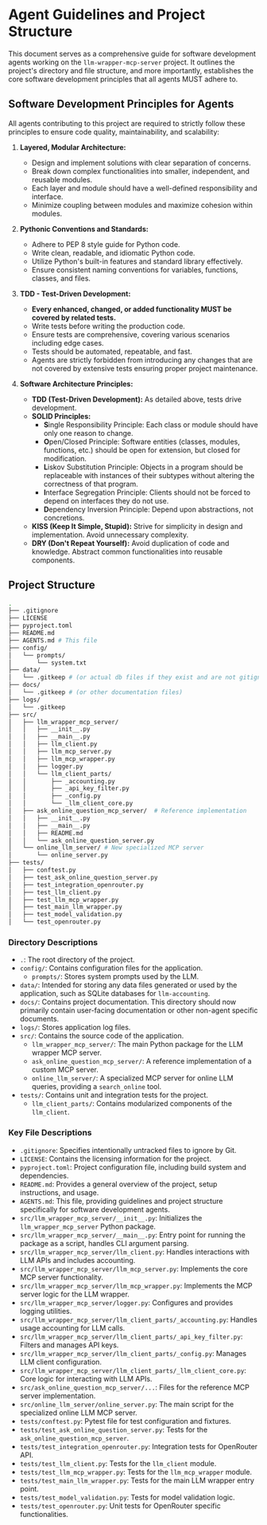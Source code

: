 # Agent Guidelines and Project Structure

This document serves as a comprehensive guide for software development agents working on the `llm-wrapper-mcp-server` project. It outlines the project's directory and file structure, and more importantly, establishes the core software development principles that all agents MUST adhere to.

## Software Development Principles for Agents

All agents contributing to this project are required to strictly follow these principles to ensure code quality, maintainability, and scalability:

1. **Layered, Modular Architecture:**
    * Design and implement solutions with clear separation of concerns.
    * Break down complex functionalities into smaller, independent, and reusable modules.
    * Each layer and module should have a well-defined responsibility and interface.
    * Minimize coupling between modules and maximize cohesion within modules.

2. **Pythonic Conventions and Standards:**
    * Adhere to PEP 8 style guide for Python code.
    * Write clean, readable, and idiomatic Python code.
    * Utilize Python's built-in features and standard library effectively.
    * Ensure consistent naming conventions for variables, functions, classes, and files.

3. **TDD - Test-Driven Development:**
    * **Every enhanced, changed, or added functionality MUST be covered by related tests.**
    * Write tests before writing the production code.
    * Ensure tests are comprehensive, covering various scenarios including edge cases.
    * Tests should be automated, repeatable, and fast.
    * Agents are strictly forbidden from introducing any changes that are not covered by extensive tests ensuring proper project maintenance.

4. **Software Architecture Principles:**
    * **TDD (Test-Driven Development):** As detailed above, tests drive development.
    * **SOLID Principles:**
        * **S**ingle Responsibility Principle: Each class or module should have only one reason to change.
        * **O**pen/Closed Principle: Software entities (classes, modules, functions, etc.) should be open for extension, but closed for modification.
        * **L**iskov Substitution Principle: Objects in a program should be replaceable with instances of their subtypes without altering the correctness of that program.
        * **I**nterface Segregation Principle: Clients should not be forced to depend on interfaces they do not use.
        * **D**ependency Inversion Principle: Depend upon abstractions, not concretions.
    * **KISS (Keep It Simple, Stupid):** Strive for simplicity in design and implementation. Avoid unnecessary complexity.
    * **DRY (Don't Repeat Yourself):** Avoid duplication of code and knowledge. Abstract common functionalities into reusable components.

## Project Structure

```bash
.
├── .gitignore
├── LICENSE
├── pyproject.toml
├── README.md
├── AGENTS.md # This file
├── config/
│   └── prompts/
│       └── system.txt
├── data/
│   └── .gitkeep # (or actual db files if they exist and are not gitignored)
├── docs/
│   └── .gitkeep # (or other documentation files)
├── logs/
│   └── .gitkeep
├── src/
│   ├── llm_wrapper_mcp_server/
│   │   ├── __init__.py
│   │   ├── __main__.py
│   │   ├── llm_client.py
│   │   ├── llm_mcp_server.py
│   │   ├── llm_mcp_wrapper.py
│   │   ├── logger.py
│   │   └── llm_client_parts/
│   │       ├── _accounting.py
│   │       ├── _api_key_filter.py
│   │       ├── _config.py
│   │       └── _llm_client_core.py
│   ├── ask_online_question_mcp_server/  # Reference implementation
│   │   ├── __init__.py
│   │   ├── __main__.py
│   │   ├── README.md
│   │   └── ask_online_question_server.py
│   └── online_llm_server/ # New specialized MCP server
│       └── online_server.py
├── tests/
│   ├── conftest.py
│   ├── test_ask_online_question_server.py
│   ├── test_integration_openrouter.py
│   ├── test_llm_client.py
│   ├── test_llm_mcp_wrapper.py
│   ├── test_main_llm_wrapper.py
│   ├── test_model_validation.py
│   └── test_openrouter.py
```

### Directory Descriptions

* `.`: The root directory of the project.
* `config/`: Contains configuration files for the application.
  * `prompts/`: Stores system prompts used by the LLM.
* `data/`: Intended for storing any data files generated or used by the application, such as SQLite databases for `llm-accounting`.
* `docs/`: Contains project documentation. This directory should now primarily contain user-facing documentation or other non-agent specific documents.
* `logs/`: Stores application log files.
* `src/`: Contains the source code of the application.
  * `llm_wrapper_mcp_server/`: The main Python package for the LLM wrapper MCP server.
  * `ask_online_question_mcp_server/`: A reference implementation of a custom MCP server.
  * `online_llm_server/`: A specialized MCP server for online LLM queries, providing a `search_online` tool.
* `tests/`: Contains unit and integration tests for the project.
  * `llm_client_parts/`: Contains modularized components of the `llm_client`.

### Key File Descriptions

* `.gitignore`: Specifies intentionally untracked files to ignore by Git.
* `LICENSE`: Contains the licensing information for the project.
* `pyproject.toml`: Project configuration file, including build system and dependencies.
* `README.md`: Provides a general overview of the project, setup instructions, and usage.
* `AGENTS.md`: This file, providing guidelines and project structure specifically for software development agents.
* `src/llm_wrapper_mcp_server/__init__.py`: Initializes the `llm_wrapper_mcp_server` Python package.
* `src/llm_wrapper_mcp_server/__main__.py`: Entry point for running the package as a script, handles CLI argument parsing.
* `src/llm_wrapper_mcp_server/llm_client.py`: Handles interactions with LLM APIs and includes accounting.
* `src/llm_wrapper_mcp_server/llm_mcp_server.py`: Implements the core MCP server functionality.
* `src/llm_wrapper_mcp_server/llm_mcp_wrapper.py`: Implements the MCP server logic for the LLM wrapper.
* `src/llm_wrapper_mcp_server/logger.py`: Configures and provides logging utilities.
* `src/llm_wrapper_mcp_server/llm_client_parts/_accounting.py`: Handles usage accounting for LLM calls.
* `src/llm_wrapper_mcp_server/llm_client_parts/_api_key_filter.py`: Filters and manages API keys.
* `src/llm_wrapper_mcp_server/llm_client_parts/_config.py`: Manages LLM client configuration.
* `src/llm_wrapper_mcp_server/llm_client_parts/_llm_client_core.py`: Core logic for interacting with LLM APIs.
* `src/ask_online_question_mcp_server/...`: Files for the reference MCP server implementation.
* `src/online_llm_server/online_server.py`: The main script for the specialized online LLM MCP server.
* `tests/conftest.py`: Pytest file for test configuration and fixtures.
* `tests/test_ask_online_question_server.py`: Tests for the `ask_online_question_mcp_server`.
* `tests/test_integration_openrouter.py`: Integration tests for OpenRouter API.
* `tests/test_llm_client.py`: Tests for the `llm_client` module.
* `tests/test_llm_mcp_wrapper.py`: Tests for the `llm_mcp_wrapper` module.
* `tests/test_main_llm_wrapper.py`: Tests for the main LLM wrapper entry point.
* `tests/test_model_validation.py`: Tests for model validation logic.
* `tests/test_openrouter.py`: Unit tests for OpenRouter specific functionalities.
